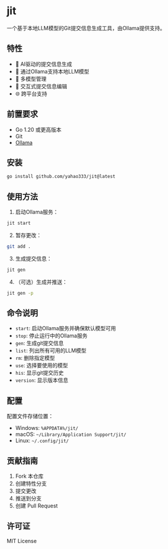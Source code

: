 # jit

一个基于本地LLM模型的Git提交信息生成工具，由Ollama提供支持。

## 特性

- 🤖 AI驱动的提交信息生成
- 🚀 通过Ollama支持本地LLM模型
- 🔄 多模型管理
- 📝 交互式提交信息编辑
- 🌐 跨平台支持

## 前置要求

- Go 1.20 或更高版本
- Git
- [Ollama](https://ollama.ai/download)

## 安装 

```bash
go install github.com/yahao333/jit@latest
```

## 使用方法

1. 启动Ollama服务：

```bash
jit start
```

2. 暂存更改：

```bash
git add .
```

3. 生成提交信息：

```bash
jit gen
```

4. （可选）生成并推送：

```bash
jit gen -p
```

## 命令说明

- `start`: 启动Ollama服务并确保默认模型可用
- `stop`: 停止运行中的Ollama服务
- `gen`: 生成git提交信息
- `list`: 列出所有可用的LLM模型
- `rm`: 删除指定模型
- `use`: 选择要使用的模型
- `his`: 显示git提交历史
- `version`: 显示版本信息

## 配置

配置文件存储位置：
- Windows: `%APPDATA%/jit/`
- macOS: `~/Library/Application Support/jit/`
- Linux: `~/.config/jit/`

## 贡献指南

1. Fork 本仓库
2. 创建特性分支
3. 提交更改
4. 推送到分支
5. 创建 Pull Request

## 许可证

MIT License